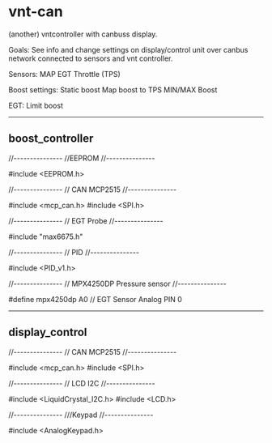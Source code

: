 # vnt-can
(another) vntcontroller with canbuss display.

Goals:
See info and change settings on display/control unit over canbus network connected to sensors and vnt controller.

Sensors:
MAP
EGT
Throttle (TPS)

Boost settings:
Static boost
Map boost to TPS
MIN/MAX Boost

EGT:
Limit boost

------------------------------
boost_controller
-----------------------------

//---------------
//EEPROM
//---------------

#include <EEPROM.h>

//---------------
// CAN MCP2515
//---------------

#include <mcp_can.h>
#include <SPI.h>

//---------------
// EGT Probe
//---------------

#include "max6675.h"

//---------------
// PID
//---------------

#include <PID_v1.h>

//---------------
// MPX4250DP Pressure sensor
//---------------

#define mpx4250dp A0        // EGT Sensor Analog PIN 0

------------------------------
display_control
------------------------------

//---------------
// CAN MCP2515
//---------------

#include <mcp_can.h>
#include <SPI.h>

//---------------
// LCD I2C
//---------------

#include <LiquidCrystal_I2C.h>
#include <LCD.h>

//---------------
///Keypad
//---------------

#include <AnalogKeypad.h>
